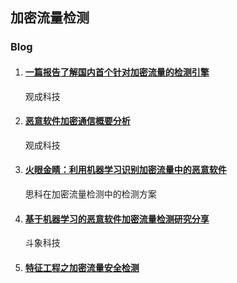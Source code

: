 ## 加密流量检测

### Blog

1. #### [一篇报告了解国内首个针对加密流量的检测引擎](https://mp.weixin.qq.com/s/HTrQ5BK-mhXfJmMlwHD04w)

   观成科技

2. #### [恶意软件加密通信概要分析](https://mp.weixin.qq.com/s/8nnfSjPVmWbThKrSlqNriQ)

   观成科技

3. ####  [火眼金睛：利用机器学习识别加密流量中的恶意软件](https://mp.weixin.qq.com/s/qngs8-jjHVcdMco1MQfs9Q)

   思科在加密流量检测中的检测方案

4. #### [基于机器学习的恶意软件加密流量检测研究分享]([https://blog.riskivy.com/%E5%9F%BA%E4%BA%8E%E6%9C%BA%E5%99%A8%E5%AD%A6%E4%B9%A0%E7%9A%84%E6%81%B6%E6%84%8F%E8%BD%AF%E4%BB%B6%E5%8A%A0%E5%AF%86%E6%B5%81%E9%87%8F%E6%A3%80%E6%B5%8B/](https://blog.riskivy.com/基于机器学习的恶意软件加密流量检测/))

   斗象科技

5. #### [特征工程之加密流量安全检测](https://www.secrss.com/articles/12415)

